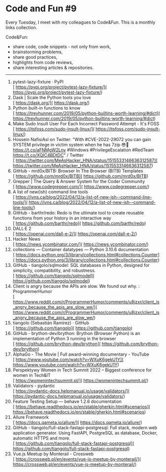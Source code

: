 # Code and Fun \#9

Every Tuesday, I meet with my colleagues to Code&Fun. This is a monthly links collection. 

Code&Fun:

* share code, code snippets - not only from work,
* brainstorming problems,
* share good practices,
* highlights from code reviews,
* share interesting articles & repositories.

---

1. pytest-lazy-fixture · PyPI  
[ https://pypi.org/project/pytest-lazy-fixture/]( https://pypi.org/project/pytest-lazy-fixture/)
2. Dask \| Scale the Python tools you love  
[ https://dask.org/]( https://dask.org/)
3. Python built-in functions to know  
[ https://treyhunner.com/2019/05/python-builtins-worth-learning/#dict]( https://treyhunner.com/2019/05/python-builtins-worth-learning/#dict)
4. Make Sudo Insult User For Each Incorrect Password Attempt - It's FOSS  
[ https://itsfoss.com/sudo-insult-linux/]( https://itsfoss.com/sudo-insult-linux/)
5. Hossein NafisiAsl on Twitter: "With #CVE-2022-29072 you can gain SYSTEM privilege in victim system when he has 7zip 😎🥳 https://t.co/aFNMgW2Lnv #Windows #PrivilegeEscalation #RedTeam https://t.co/XQIC4BDtDC" / Twitter  
[ https://twitter.com/MeAsHacker_HNA/status/1515533146636312587]( https://twitter.com/MeAsHacker_HNA/status/1515533146636312587)
6. GitHub - mrd0x/BITB: Browser In The Browser (BITB) Templates  
[ https://github.com/mrd0x/BITB]( https://github.com/mrd0x/BITB)
7. Grepper \| The Query & Answer System for the Coder Community  
[ https://www.codegrepper.com/]( https://www.codegrepper.com/)
8. A list of new(ish) command line tools  
[ https://jvns.ca/blog/2022/04/12/a-list-of-new-ish--command-line-tools/]( https://jvns.ca/blog/2022/04/12/a-list-of-new-ish--command-line-tools/)
9. GitHub - barthr/redo: Redo is the ultimate tool to create reusable functions from your history in an interactive way  
[ https://github.com/barthr/redo]( https://github.com/barthr/redo)
10. DALL·E 2  
[ https://openai.com/dall-e-2/]( https://openai.com/dall-e-2/)
11. Hacker News  
[ https://news.ycombinator.com/]( https://news.ycombinator.com/)
12. collections — Container datatypes — Python 3.10.6 documentation  
[ https://docs.python.org/3/library/collections.html#collections.Counter]( https://docs.python.org/3/library/collections.html#collections.Counter)
13. GitHub - tiangolo/sqlmodel: SQL databases in Python, designed for simplicity, compatibility, and robustness.  
[ https://github.com/tiangolo/sqlmodel]( https://github.com/tiangolo/sqlmodel)
14. Client is angry because the APIs are slow. We found out why. : ProgrammerHumor  
[ https://www.reddit.com/r/ProgrammerHumor/comments/u8jzxr/client_is_angry_because_the_apis_are_slow_we/]( https://www.reddit.com/r/ProgrammerHumor/comments/u8jzxr/client_is_angry_because_the_apis_are_slow_we/)
15. tiangolo (Sebastián Ramírez) · GitHub  
[ https://github.com/tiangolo]( https://github.com/tiangolo)
16. GitHub - brython-dev/brython: Brython (Browser Python) is an implementation of Python 3 running in the browser  
[ https://github.com/brython-dev/brython]( https://github.com/brython-dev/brython)
17. AlphaGo - The Movie \| Full award-winning documentary - YouTube  
[ https://www.youtube.com/watch?v=WXuK6gekU1Y]( https://www.youtube.com/watch?v=WXuK6gekU1Y)
18. Perspektywy Women in Tech Summit 2022 – Biggest conference for women in Tech&IT  
[ https://womenintechsummit.pl/]( https://womenintechsummit.pl/)
19. Validators - pydantic  
[ https://pydantic-docs.helpmanual.io/usage/validators/]( https://pydantic-docs.helpmanual.io/usage/validators/)
20. Feature Testing Setup — behave 1.2.6 documentation  
[ https://behave.readthedocs.io/en/stable/gherkin.html#scenarios]( https://behave.readthedocs.io/en/stable/gherkin.html#scenarios)
21. Allure Framework  
[ https://docs.qameta.io/allure/]( https://docs.qameta.io/allure/)
22. GitHub - tiangolo/full-stack-fastapi-postgresql: Full stack, modern web application generator. Using FastAPI, PostgreSQL as database, Docker, automatic HTTPS and more.  
[ https://github.com/tiangolo/full-stack-fastapi-postgresql]( https://github.com/tiangolo/full-stack-fastapi-postgresql)
23. Vue.js Meetup by Monterail - Crossweb​​  
[ https://crossweb.pl/en/events/vue-js-meetup-by-monterail/]( https://crossweb.pl/en/events/vue-js-meetup-by-monterail/)

